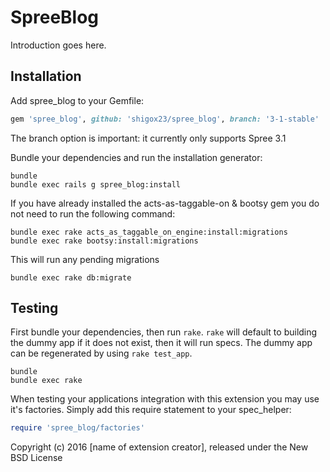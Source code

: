 SpreeBlog
===========

Introduction goes here.

Installation
------------

Add spree_blog to your Gemfile:

```ruby
gem 'spree_blog', github: 'shigox23/spree_blog', branch: '3-1-stable'
```
The branch option is important: it currently only supports Spree 3.1


Bundle your dependencies and run the installation generator:

```shell
bundle
bundle exec rails g spree_blog:install
```


If you have already installed the acts-as-taggable-on & bootsy gem you do not need to run the following command:
```shell
bundle exec rake acts_as_taggable_on_engine:install:migrations
bundle exec rake bootsy:install:migrations
```

This will run any pending migrations
```shell
bundle exec rake db:migrate
```

Testing
-------

First bundle your dependencies, then run `rake`. `rake` will default to building the dummy app if it does not exist, then it will run specs. The dummy app can be regenerated by using `rake test_app`.

```shell
bundle
bundle exec rake
```

When testing your applications integration with this extension you may use it's factories.
Simply add this require statement to your spec_helper:

```ruby
require 'spree_blog/factories'
```

Copyright (c) 2016 [name of extension creator], released under the New BSD License
